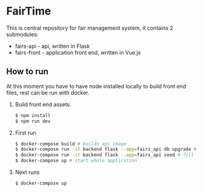 # FairTime

This is central repository for fair management system, it contains 2 submodules:
- fairs-api - api, written in Flask
- fairs-front - application front end, written in Vue.js


## How to run

At this moment you have to have node installed locally to build front end files,
rest can be run with docker. 

1. Build front end assets.
    ```bash
    $ npm install
    $ npm run dev
    ```
1. First run
    ```bash
    $ docker-compose build # builds api image
    $ docker-compose run -it backend flask --app=fairs_api db upgrade # create database
    $ docker-compose run -it backend flask --app=fairs_api seed # fill database
    $ docker-compose up # start whole application
    ```
1. Next runs
    ```bash
    $ docker-compose up
    ```

